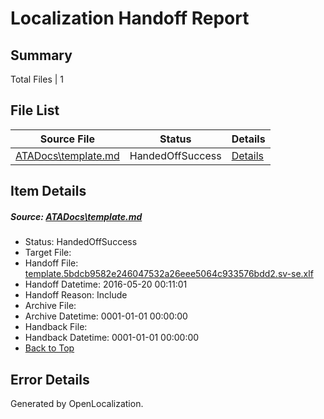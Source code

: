 # <a name='report-top'></a> Localization Handoff Report

## Summary
 Total Files | 1

## File List
 Source File | Status | Details 
 ----------- | ------ | ------- 
 [ATADocs\template.md](https://github.com/Microsoft/ATADocs-pr/blob/066bef2bcf2658b5be8e64c5ecd0ed406be4adbf/ATADocs/template.md) | HandedOffSuccess | [Details](#209dae9a43681e32238bf90c3d500d9db4d0ae2e321)

## Item Details
##### <a name='209dae9a43681e32238bf90c3d500d9db4d0ae2e321'></a> Source: [ATADocs\template.md](https://github.com/Microsoft/ATADocs-pr/blob/066bef2bcf2658b5be8e64c5ecd0ed406be4adbf/ATADocs/template.md)
* Status: HandedOffSuccess
* Target File: 
* Handoff File: [template.5bdcb9582e246047532a26eee5064c933576bdd2.sv-se.xlf](https://github.com/Microsoft/EM.handoff/blob/3bea7ed843859cfdf6920bff6a1547eaf3fdd048/ol-handoff/Microsoft/ATADocs-pr.sv-se/master/template.5bdcb9582e246047532a26eee5064c933576bdd2.sv-se.xlf)
* Handoff Datetime: 2016-05-20 00:11:01
* Handoff Reason: Include
* Archive File: 
* Archive Datetime: 0001-01-01 00:00:00
* Handback File: 
* Handback Datetime: 0001-01-01 00:00:00
* [Back to Top](#report-top)


## Error Details

Generated by OpenLocalization.
